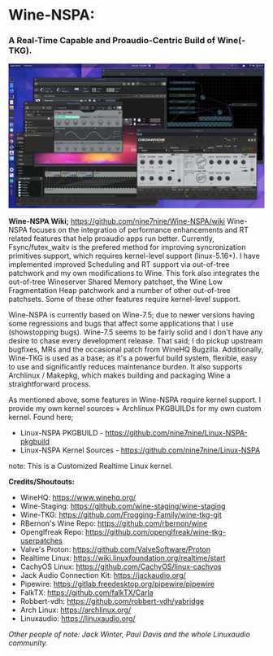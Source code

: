 # Wine-NSPA:
### A Real-Time Capable and Proaudio-Centric Build of Wine(-TKG).

![My Image](/examples/images/Wine-NSPA_desktop.png)

__Wine-NSPA Wiki;__ https://github.com/nine7nine/Wine-NSPA/wiki
 Wine-NSPA focuses on the integration of performance enhancements and RT related features that help proaudio apps run better. Currently, Fsync/futex_waitv is the prefered method for improving syncronization primitives support, which requires kernel-level support (linux-5.16+). I have implemented improved Scheduling and RT support via out-of-tree patchwork and my own modifications to Wine. This fork also integrates the out-of-tree Wineserver Shared Memory patchset, the Wine Low Fragmentation Heap patchwork and a number of other out-of-tree patchsets. Some of these other features require kernel-level support.

Wine-NSPA is currently based on Wine-7.5; due to newer versions having some regressions and bugs that affect some applications that I use (showstopping bugs). Wine-7.5 seems to be fairly solid and I don't have any desire to chase every development release. That said; I do pickup upstream bugfixes, MRs and the occasional patch from WineHQ Bugzilla. Additionally, Wine-TKG is used as a base; as it's a powerful build system, flexible, easy to use and significantly reduces maintenance burden. It also supports Archlinux / Makepkg, which makes building and packaging Wine a straightforward process.

As mentioned above, some features in Wine-NSPA require kernel support. I provide my own kernel sources + Archlinux 
PKGBUILDs for my own custom kernel. Found here;

* Linux-NSPA PKGBUILD - https://github.com/nine7nine/Linux-NSPA-pkgbuild
* Linux-NSPA Kernel Sources - https://github.com/nine7nine/Linux-NSPA

note: This is a Customized Realtime Linux kernel.

__Credits/Shoutouts:__

* WineHQ: https://www.winehq.org/
* Wine-Staging: https://github.com/wine-staging/wine-staging
* Wine-TKG: https://github.com/Frogging-Family/wine-tkg-git
* RBernon's Wine Repo: https://github.com/rbernon/wine
* Openglfreak Repo: https://github.com/openglfreak/wine-tkg-userpatches
* Valve's Proton: https://github.com/ValveSoftware/Proton
* Realtime Linux: https://wiki.linuxfoundation.org/realtime/start
* CachyOS Linux: https://github.com/CachyOS/linux-cachyos 
* Jack Audio Connection Kit: https://jackaudio.org/
* Pipewire: https://gitlab.freedesktop.org/pipewire/pipewire
* FalkTX: https://github.com/falkTX/Carla
* Robbert-vdh: https://github.com/robbert-vdh/yabridge
* Arch Linux: https://archlinux.org/
* Linuxaudio: https://linuxaudio.org/

_Other people of note: Jack Winter, Paul Davis and the whole Linuxaudio community._
